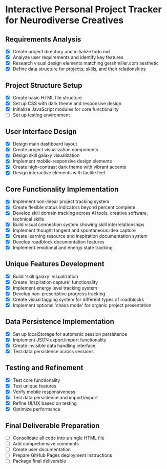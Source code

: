 # Interactive Personal Project Tracker for Neurodiverse Creatives

## Requirements Analysis
- [x] Create project directory and initialize todo.md
- [x] Analyze user requirements and identify key features
- [x] Research visual design elements matching gershmiller.com aesthetic
- [x] Define data structure for projects, skills, and their relationships

## Project Structure Setup
- [x] Create basic HTML file structure
- [x] Set up CSS with dark theme and responsive design
- [x] Initialize JavaScript modules for core functionality
- [ ] Set up testing environment

## User Interface Design
- [x] Design main dashboard layout
- [x] Create project visualization components
- [x] Design skill galaxy visualization
- [x] Implement mobile-responsive design elements
- [x] Create high-contrast dark theme with vibrant accents
- [x] Design interactive elements with tactile feel

## Core Functionality Implementation
- [x] Implement non-linear project tracking system
- [x] Create flexible status indicators beyond percent complete
- [x] Develop skill domain tracking across AI tools, creative software, technical skills
- [x] Build visual connection system showing skill interrelationships
- [x] Implement thought tangent and spontaneous idea capture
- [x] Create learning resource and inspiration documentation system
- [x] Develop roadblock documentation features
- [x] Implement emotional and energy state tracking

## Unique Features Development
- [x] Build 'skill galaxy' visualization
- [x] Create 'inspiration capture' functionality
- [x] Implement energy level tracking system
- [x] Develop non-prescriptive progress tracking
- [x] Create visual tagging system for different types of roadblocks
- [x] Implement optional 'chaos mode' for organic project presentation

## Data Persistence Implementation
- [x] Set up localStorage for automatic session persistence
- [x] Implement JSON export/import functionality
- [x] Create invisible data handling interface
- [x] Test data persistence across sessions

## Testing and Refinement
- [x] Test core functionality
- [x] Test unique features
- [x] Verify mobile responsiveness
- [x] Test data persistence and import/export
- [x] Refine UI/UX based on testing
- [x] Optimize performance

## Final Deliverable Preparation
- [ ] Consolidate all code into a single HTML file
- [ ] Add comprehensive comments
- [ ] Create user documentation
- [ ] Prepare GitHub Pages deployment instructions
- [ ] Package final deliverable
